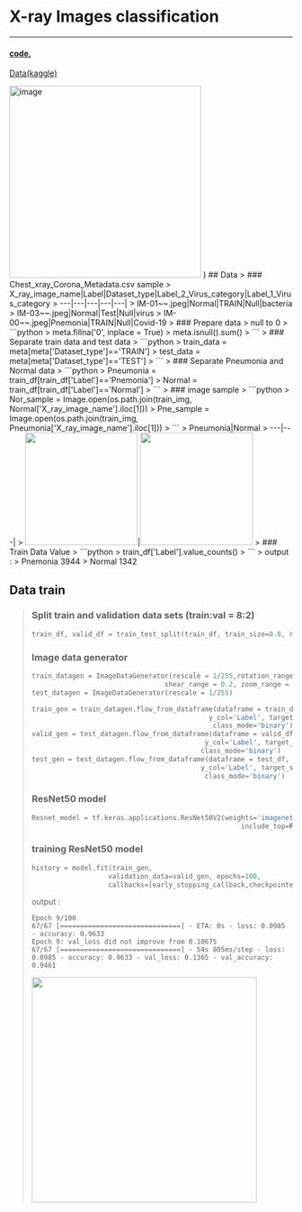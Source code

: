 X-ray Images classification
=============
***
#### [code](https://github.com/yeol0129/xray_ResNet50_Pneumonia/blob/main/pneumonia_resnet50.ipynb), 
[Data(kaggle)](https://www.kaggle.com/datasets/praveengovi/coronahack-chest-xraydataset)

<img width="341" alt="image" src="https://user-images.githubusercontent.com/111839344/217168467-0eabe747-f830-4050-ab68-3263ff7c10a4.png">
)
## Data 
>  ### Chest_xray_Corona_Metadata.csv sample
>  X_ray_image_name|Label|Dataset_type|Label_2_Virus_category|Label_1_Virus_category
> ---|---|---|---|---|
> IM-01~~.jpeg|Normal|TRAIN|Null|bacteria
> IM-03~~.jpeg|Normal|Test|Null|virus
> IM-00~~.jpeg|Pnemonia|TRAIN|Null|Covid-19
>  ### Prepare data
>  null to 0
>  ```python
>  meta.fillna('0', inplace = True)
>  meta.isnull().sum()
>  ```
>  ### Separate train data and test data
>  ```python
>  train_data = meta[meta['Dataset_type']=='TRAIN']
>  test_data = meta[meta['Dataset_type']=='TEST']
>  ```
>  ### Separate Pneumonia and Normal data
>  ```python
>  Pneumonia  = train_df[train_df['Label']=='Pnemonia']  
>  Normal = train_df[train_df['Label']=='Normal']
>  ```
> ### image sample
>  ```python
>  Nor_sample = Image.open(os.path.join(train_img, Normal['X_ray_image_name'].iloc[1]))
>  Pne_sample = Image.open(os.path.join(train_img, Pneumonia['X_ray_image_name'].iloc[1]))
>  ```
> Pneumonia|Normal
> ---|---|
> <img src="https://user-images.githubusercontent.com/111839344/191780342-da945fb9-a1e2-4c58-b157-a8c2ce632917.png" width="200" height="200">|<img src="https://user-images.githubusercontent.com/111839344/191781073-e5f198af-63ae-4ddb-a794-01026e13f7e4.png" width="200" height="200">
> ### Train Data Value
> ```python
> train_df['Label'].value_counts()
> ```
> output : 
> Pnemonia    3944
> Normal      1342

## Data train
> ### Split train and validation data sets (train:val = 8:2)
> ```python
> train_df, valid_df = train_test_split(train_df, train_size=0.8, random_state=0)
> ```
> ### Image data generator
> ```python
> train_datagen = ImageDataGenerator(rescale = 1/255,rotation_range = 30, width_shift_range = 0.2, height_shift_range = 0.2, 
>                                  shear_range = 0.2, zoom_range = 0.2, horizontal_flip = True, vertical_flip =True)
> test_datagen = ImageDataGenerator(rescale = 1/255)
> ```
> ```python
> train_gen = train_datagen.flow_from_dataframe(dataframe = train_df, directory=train_img, x_col='X_ray_image_name', 
>                                             y_col='Label', target_size=(224,224), batch_size=64, 
>                                              class_mode='binary')
> valid_gen = test_datagen.flow_from_dataframe(dataframe = valid_df, directory=train_img, x_col='X_ray_image_name',
>                                            y_col='Label', target_size=(224,224), batch_size=64, 
>                                           class_mode='binary')
> test_gen = test_datagen.flow_from_dataframe(dataframe = test_df, directory=test_img, x_col='X_ray_image_name', 
>                                           y_col='Label', target_size=(224,224), batch_size=64,
>                                            class_mode='binary')
> ```
> ### ResNet50 model
> ```python
> Resnet_model = tf.keras.applications.ResNet50V2(weights='imagenet', input_shape = (224,224,3),
>                                                     include_top=False)
> ```
> 
> 
>
> 
> ### training ResNet50 model
> ```python
> history = model.fit(train_gen, 
>                    validation_data=valid_gen, epochs=100, 
>                    callbacks=[early_stopping_callback,checkpointer])
> ```
> output :
> ```
> Epoch 9/100
> 67/67 [==============================] - ETA: 0s - loss: 0.0985 - accuracy: 0.9633
> Epoch 9: val_loss did not improve from 0.10675
> 67/67 [==============================] - 54s 805ms/step - loss: 0.0985 - accuracy: 0.9633 - val_loss: 0.1365 - val_accuracy: 0.9461
> ```
> <img src="https://user-images.githubusercontent.com/111839344/191777801-97fd13aa-7f06-47ec-a510-f38a3b107e27.png" width="400" height="400"/>

